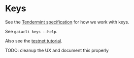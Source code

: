 # Keys

See the [Tendermint specification](https://github.com/gracenoah/tendermint/blob/master/docs/spec/blockchain/encoding.md#public-key-cryptography) for how we work with keys.

See `gaiacli keys --help`.

Also see the [testnet
tutorial](https://github.com/cosmos/cosmos-sdk/tree/develop/cmd/gaia/testnets).

TODO: cleanup the UX and document this properly
